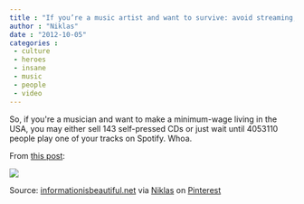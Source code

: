 ```yaml
---
title : "If you’re a music artist and want to survive: avoid streaming, sell self-pressed CDs"
author : "Niklas"
date : "2012-10-05"
categories : 
 - culture
 - heroes
 - insane
 - music
 - people
 - video
---
```


So, if you're a musician and want to make a minimum-wage living in the USA, you may either sell 143 self-pressed CDs or just wait until 4053110 people play one of your tracks on Spotify. Whoa.

From [this post](http://www.informationisbeautiful.net/2010/how-much-do-music-artists-earn-online):

[![](http://media-cache-ec5.pinterest.com/upload/59954238760687736_hpntAEPB_c.jpg)](http://pinterest.com/pin/59954238760687736/)

Source: [informationisbeautiful.net](http://www.informationisbeautiful.net/2010/how-much-do-music-artists-earn-online/) via [Niklas](http://pinterest.com/pivic/) on [Pinterest](http://pinterest.com)
